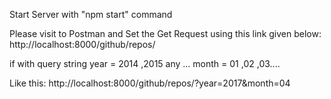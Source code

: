 Start Server with "npm start" command

Please visit to Postman and Set the Get Request using this link given below:
http://localhost:8000/github/repos/

if with query string
year = 2014 ,2015 any ...
month = 01 ,02 ,03....

Like this:
http://localhost:8000/github/repos/?year=2017&month=04

